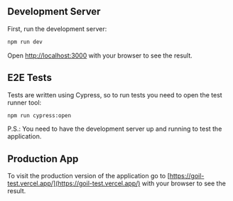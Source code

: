 ## Development Server

First, run the development server:

```bash
npm run dev
```

Open [http://localhost:3000](http://localhost:3000) with your browser to see the result.

## E2E Tests

Tests are written using Cypress, so to run tests you need to open the test runner tool:

```bash
npm run cypress:open
```

P.S.: You need to have the development server up and running to test the application.

## Production App

To visit the production version of the application go to [https://goil-test.vercel.app/](https://goil-test.vercel.app/) with your browser to see the result.


